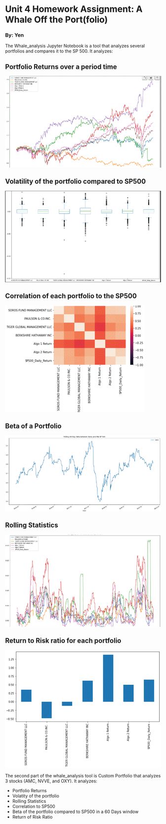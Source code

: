 # Unit 4 Homework Assignment: A Whale Off the Port(folio)
### By: Yen
The Whale_analysis Jupyter Notebook is a tool that analyzes several portfolios and
compares it to the SP 500. It analyzes:

## Portfolio Returns over a period time
![Cumulative](https://github.com/yenla9/python-homework/blob/main/Homework4/cumulative%20returns.GIF)
## Volatility of the portfolio compared to SP500
![box](https://github.com/yenla9/python-homework/blob/main/Homework4/box.GIF)
## Correlation of each portfolio to the SP500
![corr](https://github.com/yenla9/python-homework/blob/main/Homework4/corr.GIF)
## Beta of a Portfolio
![Beta](https://github.com/yenla9/python-homework/blob/main/Homework4/Beta%20Soros.GIF)
## Rolling Statistics
![Rolling Window](https://github.com/yenla9/python-homework/blob/main/Homework4/rolling%20window.GIF)
## Return to Risk ratio for each portfolio
![Sharpe Ratios](https://github.com/yenla9/python-homework/blob/main/Homework4/sharpe%20ratios.GIF)

The second part of the whale_analysis tool is Custom Portfolio that analyzes 3 stocks (AMC, NVVE, and OXY). It analyzes:
* Portfolio Returns
* Volatity of the portfolio
* Rolling Statistics
* Correlation to SP500
* Beta of the portfolio compared to SP500 in a 60 Days window
* Return of Risk Ratio 
